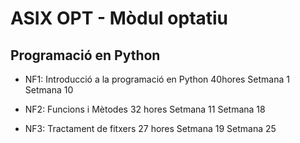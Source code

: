 # ASIX OPT - Mòdul optatiu
## Programació en Python

* NF1: Introducció a la programació en Python 	40hores 	Setmana 1 	Setmana 10

* NF2: Funcions i Mètodes 	32 hores 	Setmana 11 	Setmana 18

* NF3: Tractament de fitxers  27 hores 	Setmana 19 	Setmana 25
